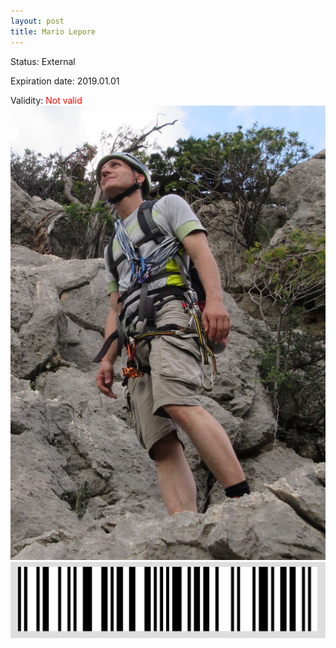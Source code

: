 ```yaml
---
layout: post
title: Mario Lepore
---
```


Status: External

Expiration date: 2019.01.01

Validity: <font color="red"> Not valid</font> 
![](/members/img/Mario_Lepore.png)
![](/members/img/bar.png)
